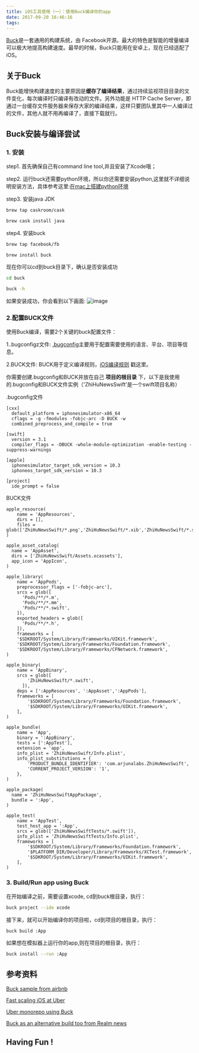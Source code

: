 ```yaml
---
title: iOS工具使用（一）：使用Buck编译你的app
date: 2017-09-20 16:46:16
tags:
---
```


[Buck](https://buckbuild.com/setup/getting_started.html)是一套通用的构建系统，由 Facebook开源。最大的特色是智能的增量编译可以极大地提高构建速度。最早的时候，Buck只能用在安卓上，现在已经适配了 iOS。

## 关于Buck

Buck能增快构建速度的主要原因是**缓存了编译结果**，通过持续监视项目目录的文件变化，每次编译时只编译有改动的文件。另外功能是 HTTP Cache Server，即通过一台缓存文件服务器来保存大家的编译结果，这样只要团队里其中一人编译过的文件，其他人就不用再编译了，直接下载就行。

## Buck安装与编译尝试
### 1. 安装

step1. 首先确保自己有command line tool,并且安装了Xcode哦；

step2. 运行buck还需要python环境，所以你还需要安装python,这里就不详细说明安装方法，具体参考这里:[在mac上搭建python环境](http://blog.justbilt.com/2014/07/02/setup_python_on_mac/)

step3. 安装java JDK
```bash
brew tap caskroom/cask

brew cask install java
```

step4. 安装buck
```bash
brew tap facebook/fb

brew install buck

```
现在你可以cd到buck目录下，确认是否安装成功
```bash
cd buck

buck -h
```
如果安装成功，你会看到以下画面:
![image](/images/buckhelp.png)

### 2.配置BUCK文件

使用Buck编译，需要2个关键的buck配置文件：
    
1..bugconfigz文件: [.bugconfig](https://buckbuild.com/concept/buckconfig.html)主要用于配置需要使用的语言、平台、项目等信息。

2.BUCK文件: BUCK用于定义编译规则，[iOS编译规则](https://buckbuild.com/rule/apple_asset_catalog.html) 戳这里。

你需要创建.bugconfig和BUCK并放在自己 **项目的根目录** 下，以下是我使用的.bugconfig和BUCK文件实例（'ZhiHuNewsSwift'是一个swift项目名称）

.bugconfig文件
```
[cxx]
  default_platform = iphonesimulator-x86_64
  cflags = -g -fmodules -fobjc-arc -D BUCK -w
  combined_preprocess_and_compile = true

[swift]
  version = 3.1
  compiler_flags = -DBUCK -whole-module-optimization -enable-testing -suppress-warnings
  
[apple]
  iphonesimulator_target_sdk_version = 10.3
  iphoneos_target_sdk_version = 10.3
  
[project]
  ide_prompt = false
```

BUCK文件
```
apple_resource(
    name = 'AppResources',
    dirs = [],
    files = glob(['ZhiHuNewsSwift/*.png','ZhiHuNewsSwift/*.xib','ZhiHuNewsSwift/*.storyboard']),
)

apple_asset_catalog(
  name = 'AppAsset',
  dirs = ['ZhiHuNewsSwift/Assets.xcassets'],
  app_icon = 'AppIcon',
)

apple_library(
    name = 'AppPods',
    preprocessor_flags = ['-fobjc-arc'],
    srcs = glob([
      'Pods/**/*.m',
      'Pods/**/*.mm',
      'Pods/**/*.swift',
    ]),
    exported_headers = glob([
      'Pods/**/*.h',
    ]),
    frameworks = [
    '$SDKROOT/System/Library/Frameworks/UIKit.framework',
    '$SDKROOT/System/Library/Frameworks/Foundation.framework',
    '$SDKROOT/System/Library/Frameworks/CFNetwork.framework',
)
 
apple_binary(
    name = 'AppBinary',
    srcs = glob([
        'ZhiHuNewsSwift/*.swift',
      ]),
    deps = [':AppResources', ':AppAsset',':AppPods'],
    frameworks = [
        '$SDKROOT/System/Library/Frameworks/Foundation.framework',
        '$SDKROOT/System/Library/Frameworks/UIKit.framework',
    ],
)

apple_bundle(
    name = 'App',
    binary = ':AppBinary',
    tests = [':AppTest'],
    extension = 'app',
    info_plist = 'ZhiHuNewsSwift/Info.plist',
    info_plist_substitutions = {
        'PRODUCT_BUNDLE_IDENTIFIER': 'com.arjunalabs.ZhiHuNewsSwift',
        'CURRENT_PROJECT_VERSION': '1',
    },
)

apple_package(
  name = 'ZhiHuNewsSwiftAppPackage',
  bundle = ':App',
)

apple_test(
    name = 'AppTest',
    test_host_app = ':App',
    srcs = glob(['ZhiHuNewsSwiftTests/*.swift']),
    info_plist = 'ZhiHuNewsSwiftTests/Info.plist',
    frameworks = [
        '$SDKROOT/System/Library/Frameworks/Foundation.framework',
        '$PLATFORM_DIR/Developer/Library/Frameworks/XCTest.framework',
        '$SDKROOT/System/Library/Frameworks/UIKit.framework',
    ],
)
```
### 3. Build/Run app using Buck

在开始编译之前，需要设置xcode, cd到buck根目录，执行：
```bash
buck project --ide xcode
```

接下来，就可以开始编译你的项目啦，cd到项目的根目录，执行：
```bash
buck build :App
```
如果想在模拟器上运行你的app,则在项目的根目录，执行：
```bash
buck install --run :App
```

## 参考资料
 [Buck sample from airbnb](https://github.com/airbnb/BuckSample)
 
 [Fast scaling iOS at Uber](https://atscaleconference.com/videos/blazing-fast-scaling-ios-at-uber/)
 
 [Uber monorepo using Buck](https://eng.uber.com/ios-monorepo/)

[Buck as an alternative build too from Realm news](https://academy.realm.io/posts/altconf-uri-baghin-buck-an-alternative-build-tool/)

## Having Fun !
